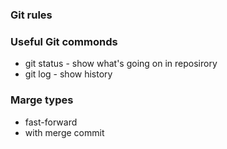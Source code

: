 ### Git rules 

### Useful Git commonds
- git status - show what's going on in reposirory
- git log - show history

### Marge types
- fast-forward
- with merge commit